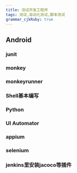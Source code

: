 ```yaml
---
title: 测试开发工程师
tags: 测试,自动化测试,脚本测试
grammar_cjkRuby: true
---
```


## Android

### junit

### monkey

### monkeyrunner

### Shell基本编写

### Python

### UI Automator

### appium

### selenium

### jenkins里安装jacoco等插件

